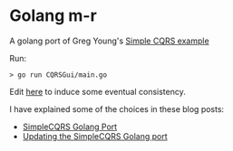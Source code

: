 # Golang m-r

A golang port of Greg Young's [Simple CQRS example](https://github.com/gregoryyoung/m-r)

Run:

    > go run CQRSGui/main.go

Edit [here](https://github.com/andrewdodd/m-r/blob/028152c4c04fe2d04ea242443f92608de6f482cb/CQRSGui/main.go#L332) to induce some eventual consistency.

I have explained some of the choices in these blog posts:

* [SimpleCQRS Golang Port](http://adodd.net/post/simple-cqrs-golang-port/)
* [Updating the SimpleCQRS Golang port](http://adodd.net/post/updating-simple-cqrs-golang-port/)
